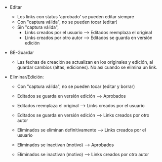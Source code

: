 - Editar
	- Los links con status 'aprobado' se pueden editar siempre
	- Con "captura válida", no se pueden tocar (editar)
	- Sin "captura válida",
		- Links creados por el usuario  --> Editados reemplaza el original
		- Links creados por otro autor	--> Editados se guarda en versión edición

- BE-Guardar
	- Las fechas de creación se actualizan en los originales y edición, al guardar cambios (altas, ediciones). No así cuando se elimina un link.


- Eliminar/Edición:
	- Con "captura válida", no se pueden tocar (editar y borrar)

	- Editados se guarda en versión edición		--> Aprobados
	- Editados reemplaza el original			--> Links creados por el usuario
	- Editados se guarda en versión edición		--> Links creados por otro autor

	- Eliminados se eliminan definitivamente	--> Links creados por el usuario

	- Eliminados se inactivan (motivo)			--> Aprobados
	- Eliminados se inactivan (motivo)			--> Links creados por otro autor


